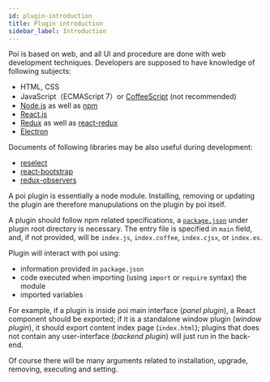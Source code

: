 ```yaml
---
id: plugin-introduction
title: Plugin introduction
sidebar_label: Introduction
---
```


Poi is based on web, and all UI and procedure are done with web development techniques. Developers
are supposed to have knowledge of following subjects:

+ HTML, CSS
+ JavaScript（ECMAScript 7）or [CoffeeScript](http://coffeescript.org/) (not recommended)
+ [Node.js](https://nodejs.org) as well as [npm](http://npmjs.com/)
+ [React.js](http://facebook.github.io/react/)
+ [Redux](http://redux.js.org/) as well as [react-redux](https://github.com/reactjs/react-redux)
+ [Electron](https://github.com/atom/electron)

Documents of following libraries may be also useful during development:

+ [reselect](https://github.com/reactjs/reselect)
+ [react-bootstrap](http://react-bootstrap.github.io/components.html)
+ [redux-observers](https://github.com/xuoe/redux-observers)

A poi plugin is essentially a node module. Installing, removing or updating the plugin are therefore manupulations on the plugin by poi itself.

A plugin should follow npm related specifications, a [`package.json`](https://docs.npmjs.com/files/package.json) under plugin root directory is necessary. The entry file is specified in `main` field, and, if not provided, will be `index.js`, `index.coffee`, `index.cjsx`, or `index.es`.

Plugin will interact with poi using:
+ information provided in `package.json`
+ code executed when importing (using `import` or `require` syntax) the module
+ imported variables

For example, if a plugin is inside poi main interface (*panel plugin*), a React component should be exported; if it is a standalone window plugin (*window plugin*), it should export content index page (`index.html`); plugins that does not contain any user-interface (*backend plugin*) will just run in the back-end.

Of course there will be many arguments related to installation, upgrade, removing, executing and setting.
